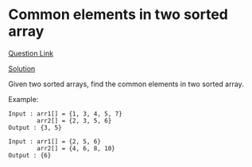 # Common elements in two sorted array

[Question Link](https://www.udemy.com/course/11-essential-coding-interview-questions/learn/quiz/378256#overview)

[Solution](https://github.com/apvasanth03/CodingProblem/blob/master/src/main/kotlin/com/vasanth/codingproblem/essentialquestions/array/CommonElements.kt)

Given two sorted arrays, find the common elements in two sorted array.

Example:

```
Input : arr1[] = {1, 3, 4, 5, 7}
        arr2[] = {2, 3, 5, 6} 
Output : {3, 5}

Input : arr1[] = {2, 5, 6}
        arr2[] = {4, 6, 8, 10} 
Output : {6}
```